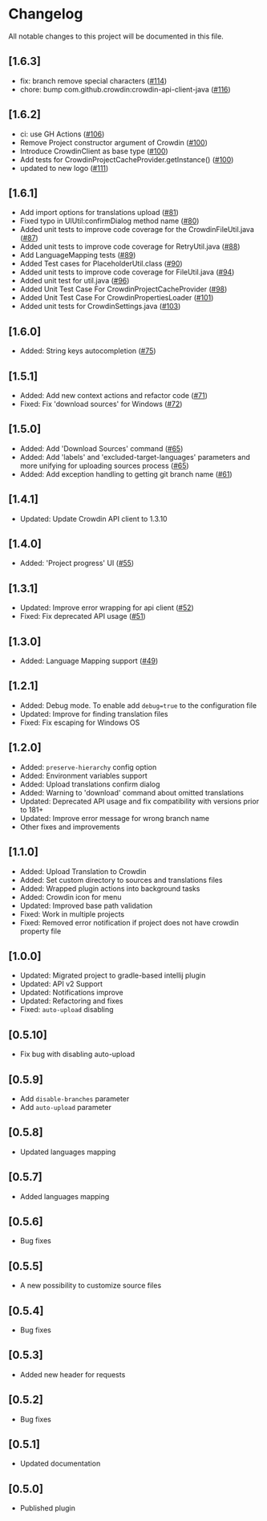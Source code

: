 # Changelog
All notable changes to this project will be documented in this file.

## [1.6.3]

- fix: branch remove special characters ([#114](https://github.com/crowdin/android-studio-plugin/pull/114))
- chore: bump com.github.crowdin:crowdin-api-client-java ([#116](https://github.com/crowdin/android-studio-plugin/pull/116))

## [1.6.2]

- ci: use GH Actions ([#106](https://github.com/crowdin/android-studio-plugin/pull/106))
- Remove Project constructor argument of Crowdin ([#100](https://github.com/crowdin/android-studio-plugin/pull/100))
- Introduce CrowdinClient as base type ([#100](https://github.com/crowdin/android-studio-plugin/pull/100))
- Add tests for CrowdinProjectCacheProvider.getInstance() ([#100](https://github.com/crowdin/android-studio-plugin/pull/100))
- updated to new logo ([#111](https://github.com/crowdin/android-studio-plugin/pull/111))

## [1.6.1]

- Add import options for translations upload ([#81](https://github.com/crowdin/android-studio-plugin/pull/81))
- Fixed typo in UIUtil:confirmDialog method name ([#80](https://github.com/crowdin/android-studio-plugin/pull/80))
- Added unit tests to improve code coverage for the CrowdinFileUtil.java ([#87](https://github.com/crowdin/android-studio-plugin/pull/87))
- Added unit tests to improve code coverage for RetryUtil.java ([#88](https://github.com/crowdin/android-studio-plugin/pull/88))
- Add LanguageMapping tests ([#89](https://github.com/crowdin/android-studio-plugin/pull/89))
- Added Test cases for PlaceholderUtil.class ([#90](https://github.com/crowdin/android-studio-plugin/pull/90))
- Added unit tests to improve code coverage for FileUtil.java ([#94](https://github.com/crowdin/android-studio-plugin/pull/94))
- Added unit test for util.java ([#96](https://github.com/crowdin/android-studio-plugin/pull/96))
- Added Unit Test Case For CrowdinProjectCacheProvider ([#98](https://github.com/crowdin/android-studio-plugin/pull/98))
- Added Unit Test Case For CrowdinPropertiesLoader ([#101](https://github.com/crowdin/android-studio-plugin/pull/101))
- Added unit tests for CrowdinSettings.java ([#103](https://github.com/crowdin/android-studio-plugin/pull/103))

## [1.6.0]

- Added: String keys autocompletion ([#75](https://github.com/crowdin/android-studio-plugin/pull/75))

## [1.5.1]

- Added: Add new context actions and refactor code ([#71](https://github.com/crowdin/android-studio-plugin/pull/71))
- Fixed: Fix 'download sources' for Windows ([#72](https://github.com/crowdin/android-studio-plugin/pull/72))

## [1.5.0]

- Added: Add 'Download Sources' command ([#65](https://github.com/crowdin/android-studio-plugin/pull/65))
- Added: Add 'labels' and 'excluded-target-languages' parameters and more unifying for uploading sources process ([#65](https://github.com/crowdin/android-studio-plugin/pull/65))
- Added: Add exception handling to getting git branch name ([#61](https://github.com/crowdin/android-studio-plugin/pull/61))

## [1.4.1]

- Updated: Update Crowdin API client to 1.3.10

## [1.4.0]

- Added: 'Project progress' UI ([#55](https://github.com/crowdin/android-studio-plugin/pull/55))

## [1.3.1]

- Updated: Improve error wrapping for api client ([#52](https://github.com/crowdin/android-studio-plugin/pull/52))
- Fixed: Fix deprecated API usage ([#51](https://github.com/crowdin/android-studio-plugin/pull/51))

## [1.3.0]

- Added: Language Mapping support ([#49](https://github.com/crowdin/android-studio-plugin/pull/49))

## [1.2.1]

- Added: Debug mode. To enable add `debug=true` to the configuration file
- Updated: Improve for finding translation files
- Fixed: Fix escaping for Windows OS

## [1.2.0]

- Added: `preserve-hierarchy` config option
- Added: Environment variables support
- Added: Upload translations confirm dialog
- Added: Warning to 'download' command about omitted translations
- Updated: Deprecated API usage and fix compatibility with versions prior to 181+
- Updated: Improve error message for wrong branch name
- Other fixes and improvements

## [1.1.0]
- Added: Upload Translation to Crowdin
- Added: Set custom directory to sources and translations files
- Added: Wrapped plugin actions into background tasks
- Added: Crowdin icon for menu
- Updated: Improved base path validation
- Fixed: Work in multiple projects
- Fixed: Removed error notification if project does not have crowdin property file

## [1.0.0]
- Updated: Migrated project to gradle-based intellij plugin
- Updated: API v2 Support
- Updated: Notifications improve
- Updated: Refactoring and fixes
- Fixed: `auto-upload` disabling

## [0.5.10]
- Fix bug with disabling auto-upload

## [0.5.9]
- Add `disable-branches` parameter
- Add `auto-upload` parameter

## [0.5.8]
- Updated languages mapping

## [0.5.7]
- Added languages mapping

## [0.5.6]
- Bug fixes

## [0.5.5]
- A new possibility to customize source files

## [0.5.4]
- Bug fixes

## [0.5.3]
- Added new header for requests

## [0.5.2]
- Bug fixes

## [0.5.1]
- Updated documentation

## [0.5.0]
- Published plugin
